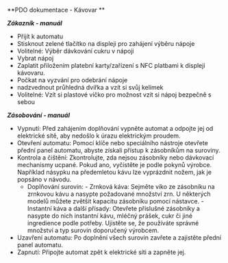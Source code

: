 **PDO dokumentace - Kávovar **

***Zákazník - manuál***
- Přijít k automatu
- Stisknout zelené tlačítko na displeji pro zahájení výběru nápoje
- Volitelné: Výběr dávkování cukru v nápoji
- Vybrat nápoj
- Zaplatit přiložením platební karty/zařízení s NFC platbami k displeji kávovaru.
- Počkat na vyzvání pro odebrání nápoje
- nadzvednout průhledná dvířka a vzít si svůj kelímek
- Volitelné: Vzít si plastové víčko pro možnost vzít si nápoj bezpečně s sebou


***Zásobování - manuál***
- Vypnutí: Před zahájením doplňování vypněte automat a odpojte jej od elektrické sítě, aby nedošlo k úrazu elektrickým proudem.
- Otevření automatu: Pomocí klíče nebo speciálního nástroje otevřete přední panel automatu, abyste získali přístup k zásobníkům na suroviny.
- Kontrola a čištění: Zkontrolujte, zda nejsou zásobníky nebo dávkovací mechanismy ucpané. Pokud ano, vyčistěte je podle pokynů výrobce. Například násypku na předemletou kávu lze vyprázdnit nožem, jak je popsáno v návodu.
    - Doplňování surovin:
          - Zrnková káva: Sejměte víko ze zásobníku na zrnkovou kávu a nasypte požadované množství zrn. U některých modelů můžete zvětšit kapacitu zásobníku pomocí nástavce. 
          - Instantní káva a další přísady: Otevřete příslušné zásobníky a nasypte do nich instantní kávu, mléčný prášek, cukr či jiné ingredience podle potřeby. Ujistěte se, že používáte správné množství a typ surovin doporučený výrobcem.
- Uzavření automatu: Po doplnění všech surovin zavřete a zajistěte přední panel automatu.
- Zapnutí: Připojte automat zpět k elektrické síti a zapněte jej.
